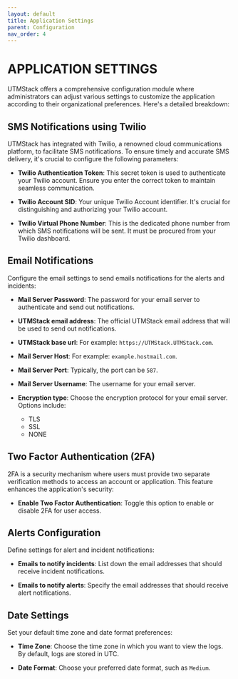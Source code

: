 ```yaml
---
layout: default
title: Application Settings
parent: Configuration
nav_order: 4
---
```


# APPLICATION SETTINGS

UTMStack offers a comprehensive configuration module where administrators can adjust various settings to customize the application according to their organizational preferences. Here's a detailed breakdown:

## SMS Notifications using Twilio

UTMStack has integrated with Twilio, a renowned cloud communications platform, to facilitate SMS notifications. To ensure timely and accurate SMS delivery, it's crucial to configure the following parameters:

- **Twilio Authentication Token**: This secret token is used to authenticate your Twilio account. Ensure you enter the correct token to maintain seamless communication.
  
- **Twilio Account SID**: Your unique Twilio Account identifier. It's crucial for distinguishing and authorizing your Twilio account.

- **Twilio Virtual Phone Number**: This is the dedicated phone number from which SMS notifications will be sent. It must be procured from your Twilio dashboard.


## Email Notifications

Configure the email settings to send emails notifications for the alerts and incidents:

- **Mail Server Password**: The password for your email server to authenticate and send out notifications.

- **UTMStack email address**: The official UTMStack email address that will be used to send out notifications.

- **UTMStack base url**: For example: `https://UTMStack.UTMStack.com`.

- **Mail Server Host**: For example: `example.hostmail.com`.

- **Mail Server Port**: Typically, the port can be `587`.

- **Mail Server Username**: The username for your email server.

- **Encryption type**: Choose the encryption protocol for your email server. Options include:
  - TLS
  - SSL
  - NONE



## Two Factor Authentication (2FA)

2FA is a security mechanism where users must provide two separate verification methods to access an account or application. This feature enhances the application's security:

- **Enable Two Factor Authentication**: Toggle this option to enable or disable 2FA for user access.


## Alerts Configuration

Define settings for alert and incident notifications:

- **Emails to notify incidents**: List down the email addresses that should receive incident notifications.

- **Emails to notify alerts**: Specify the email addresses that should receive alert notifications.

## Date Settings

Set your default time zone and date format preferences:

- **Time Zone**: Choose the time zone in which you want to view the logs. By default, logs are stored in UTC.

- **Date Format**: Choose your preferred date format, such as `Medium`.
